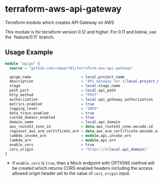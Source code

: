 # terraform-aws-api-gateway
Terraform module which creates API Gateway on AWS 

<aside class="warning">
This module is for terraform version 0.12 and higher.
For 0.11 and below, use the `feature/0.11` branch.
</aside>

## Usage Example

```terraform
module "apigw" {
  source = "github.com/rampart81/terraform-aws-api-gateway"

  apigw_name                       = local.project_name
  description                      = "API Gateway for ${local.project_name}"
  stage                            = local.stage_name
  path_part                        = local.api_path
  http_method                      = "POST"
  authorization                    = local.api_gateway_authorization
  metrics_enabled                  = true
  logging_level                    = "INFO"
  data_trace_enabled               = true
  custom_domain_enabled            = true
  domain_name                      = local.api_domain
  aws_route53_zone_id              = data.aws_route53_zone.wecode.id
  regional_aws_acm_certificate_arn = data.aws_acm_certificate.wecode.arn
  lambda_invoke_arn                = module.api.invoke_arn
  lambda_arn                       = module.api.arn
  enable_cors                      = true
  cors_origin                      = "https://${local.api_domain}"
}
```
* if `enable_cors` is `true`, then a Mock endpoint with OPTIONS method will be created which returns CORS enabled headers including the access allowed origin header set to the value of `cors_origin` input.
